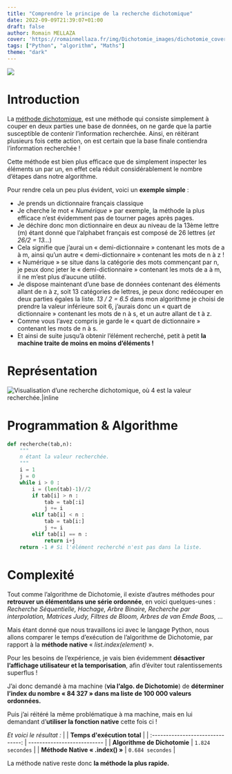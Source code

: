 ```yaml
---
title: "Comprendre le principe de la recherche dichotomique"
date: 2022-09-09T21:39:07+01:00
draft: false
author: Romain MELLAZA
cover: 'https://romainmellaza.fr/img/Dichotomie_images/dichotomie_cover.jpg'
tags: ["Python", "algorithm", "Maths"]
theme: "dark"
---
```


![](https://romainmellaza.fr/img/Dichotomie_images/dichotomie_cover.jpg)

# Introduction
La [méthode dichotomique](https://fr.wikipedia.org/wiki/Recherche_dichotomique), est une méthode qui consiste simplement à couper en deux parties une base de données, on ne garde que la partie susceptible de contenir l’information recherchée. Ainsi, en réitérant plusieurs fois cette action, on est certain que la base finale contiendra l’information recherchée !

Cette méthode est bien plus efficace que de simplement inspecter les éléments un par un, en effet cela réduit considérablement le nombre d’étapes dans notre algorithme.

Pour rendre cela un peu plus évident, voici un **exemple simple** :
* Je prends un dictionnaire français classique
* Je cherche le mot « *Numérique* » par exemple, la méthode la plus efficace n’est évidemment pas de tourner pages après pages.
* Je déchire donc mon dictionnaire en deux au niveau de la 13ème lettre (m) étant donné que l’alphabet français est composé de 26 lettres (*et 26/2 = 13…*)
* Cela signifie que j’aurai un « demi-dictionnaire » contenant les mots de a à m, ainsi qu’un autre « demi-dictionnaire » contenant les mots de n à z !
* « Numérique » se situe dans la catégorie des mots commençant par n, je peux donc jeter le « demi-dictionnaire » contenant les mots de a à m, il ne m’est plus d’aucune utilité.
* Je dispose maintenant d’une base de données contenant des éléments allant de n à z, soit 13 catégories de lettres, je peux donc redécouper en deux parties égales la liste. *13 / 2 = 6.5* dans mon algorithme je choisi de prendre la valeur inférieure soit 6, j’aurais donc un « quart de dictionnaire » contenant les mots de n à s, et un autre allant de t à z.
* Comme vous l’avez compris je garde le « quart de dictionnaire » contenant les mots de n à s.
* Et ainsi de suite jusqu’à obtenir l’élément recherché, petit à petit **la machine traite de moins en moins d’éléments !**

# Représentation
![Visualisation d’une recherche dichotomique, où 4 est la valeur recherchée.|inline](https://romainmellaza.fr/img/Dichotomie_images/Binary-search-into-array.png)

# Programmation & Algorithme
```python
def recherche(tab,n):
    """
    n étant la valeur recherchée.
    """
    i = 1
    j = 0
    while i > 0 :
        i = (len(tab)-1)//2
        if tab[i] > n :
            tab = tab[:i]
            j += i
        elif tab[i] < n :
            tab = tab[i:]
            j += i
        elif tab[i] == n :
            return i+j
    return -1 # Si l'élément recherché n'est pas dans la liste.
```

# Complexité
Tout comme l’algorithme de Dichotomie, il existe d’autres méthodes pour **retrouver un élémentdans une série ordonnée**, en voici quelques-unes :
*Recherche Séquentielle, Hachage, Arbre Binaire, Recherche par interpolation, Matrices Judy, Filtres de Bloom, Arbres de van Emde Boas, …*

Mais étant donné que nous travaillons ici avec le langage Python, nous allons comparer le temps d’exécution de l’algorithme de Dichotomie, par rapport à la **méthode native** « *list.index(element)* ».

Pour les besoins de l’expérience, je vais bien évidemment **désactiver l’affichage utilisateur et la temporisation**, afin d’éviter tout ralentissements superflus !

J’ai donc demandé à ma machine (**via l’algo. de Dichotomie**) de **déterminer l’index du nombre « 84 327 » dans ma liste de 100 000 valeurs ordonnées.**

Puis j’ai réitéré la même problématique à ma machine, mais en lui demandant d’**utiliser la fonction native** cette fois ci !

*Et voici le résultat :*
|                                   | **Temps d'exécution total** |
| :-------------------------------: | --------------------------- |
| **Algorithme de Dichotomie**      | ```1.824 secondes```        |
| **Méthode Native « .index() »**   | ```0.684 secondes```        |

La méthode native reste donc **la méthode la plus rapide.**